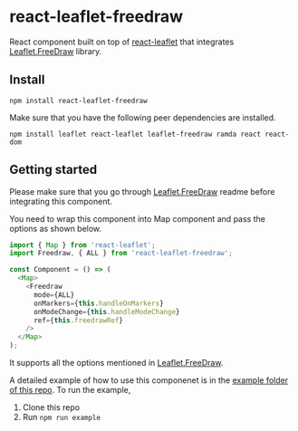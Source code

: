 # react-leaflet-freedraw

React component built on top of [react-leaflet](https://github.com/PaulLeCam/react-leaflet) that integrates [Leaflet.FreeDraw](https://github.com/Wildhoney/Leaflet.FreeDraw) library.

## Install

`npm install react-leaflet-freedraw`

Make sure that you have the following peer dependencies are installed.

`npm install leaflet react-leaflet leaflet-freedraw ramda react react-dom`

## Getting started

Please make sure that you go through [Leaflet.FreeDraw](https://github.com/Wildhoney/Leaflet.FreeDraw) readme before integrating this component.

You need to wrap this component into Map component and pass the options as shown below.

```javascript
import { Map } from 'react-leaflet';
import Freedraw, { ALL } from 'react-leaflet-freedraw';

const Component = () => (
  <Map>
    <Freedraw
      mode={ALL}
      onMarkers={this.handleOnMarkers}
      onModeChange={this.handleModeChange}
      ref={this.freedrawRef}
    />
  </Map>
);
```

It supports all the options mentioned in [Leaflet.FreeDraw](https://github.com/Wildhoney/Leaflet.FreeDraw).

A detailed example of how to use this componenet is in the [example folder of this repo](https://github.com/elangobharathi/react-leaflet-freedraw/tree/master/example). To run the example,

1. Clone this repo
2. Run `npm run example`
